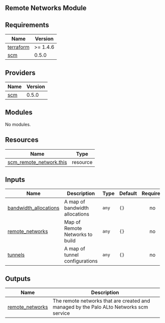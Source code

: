 ## Remote Networks Module

<!-- BEGINNING OF PRE-COMMIT-TERRAFORM DOCS HOOK -->
## Requirements

| Name | Version |
|------|---------|
| <a name="requirement_terraform"></a> [terraform](#requirement\_terraform) | >= 1.4.6 |
| <a name="requirement_scm"></a> [scm](#requirement\_scm) | 0.5.0 |

## Providers

| Name | Version |
|------|---------|
| <a name="provider_scm"></a> [scm](#provider\_scm) | 0.5.0 |

## Modules

No modules.

## Resources

| Name | Type |
|------|------|
| [scm_remote_network.this](https://registry.terraform.io/providers/PaloAltoNetworks/scm/0.5.0/docs/resources/remote_network) | resource |

## Inputs

| Name | Description | Type | Default | Required |
|------|-------------|------|---------|:--------:|
| <a name="input_bandwidth_allocations"></a> [bandwidth\_allocations](#input\_bandwidth\_allocations) | A map of bandwidth allocations | `any` | `{}` | no |
| <a name="input_remote_networks"></a> [remote\_networks](#input\_remote\_networks) | Map of Remote Networks to build | `any` | `{}` | no |
| <a name="input_tunnels"></a> [tunnels](#input\_tunnels) | A map of tunnel configurations | `any` | `{}` | no |

## Outputs

| Name | Description |
|------|-------------|
| <a name="output_remote_networks"></a> [remote\_networks](#output\_remote\_networks) | The remote networks that are created and managed by the Palo ALto Networks scm service |
<!-- END OF PRE-COMMIT-TERRAFORM DOCS HOOK -->